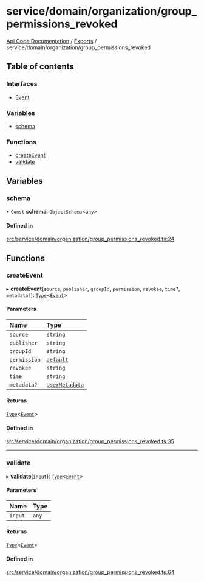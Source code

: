 # service/domain/organization/group\_permissions\_revoked
 
[Api Code Documentation](../README.md) / [Exports](../modules.md) / service/domain/organization/group\_permissions\_revoked

## Table of contents

### Interfaces

- [Event](../interfaces/service_domain_organization_group_permissions_revoked.Event.md)

### Variables

- [schema](service_domain_organization_group_permissions_revoked.md#schema)

### Functions

- [createEvent](service_domain_organization_group_permissions_revoked.md#createevent)
- [validate](service_domain_organization_group_permissions_revoked.md#validate)

## Variables

### schema

• `Const` **schema**: `ObjectSchema`\<`any`\>

#### Defined in

[src/service/domain/organization/group_permissions_revoked.ts:24](https://github.com/openkfw/TruBudget/blob/d2b440c/api/src/service/domain/organization/group_permissions_revoked.ts#L24)

## Functions

### createEvent

▸ **createEvent**(`source`, `publisher`, `groupId`, `permission`, `revokee`, `time?`, `metadata?`): [`Type`](result.md#type)\<[`Event`](../interfaces/service_domain_organization_group_permissions_revoked.Event.md)\>

#### Parameters

| Name | Type |
| :------ | :------ |
| `source` | `string` |
| `publisher` | `string` |
| `groupId` | `string` |
| `permission` | [`default`](authz_intents.md#default) |
| `revokee` | `string` |
| `time` | `string` |
| `metadata?` | [`UserMetadata`](service_domain_metadata.md#usermetadata) |

#### Returns

[`Type`](result.md#type)\<[`Event`](../interfaces/service_domain_organization_group_permissions_revoked.Event.md)\>

#### Defined in

[src/service/domain/organization/group_permissions_revoked.ts:35](https://github.com/openkfw/TruBudget/blob/d2b440c/api/src/service/domain/organization/group_permissions_revoked.ts#L35)

___

### validate

▸ **validate**(`input`): [`Type`](result.md#type)\<[`Event`](../interfaces/service_domain_organization_group_permissions_revoked.Event.md)\>

#### Parameters

| Name | Type |
| :------ | :------ |
| `input` | `any` |

#### Returns

[`Type`](result.md#type)\<[`Event`](../interfaces/service_domain_organization_group_permissions_revoked.Event.md)\>

#### Defined in

[src/service/domain/organization/group_permissions_revoked.ts:64](https://github.com/openkfw/TruBudget/blob/d2b440c/api/src/service/domain/organization/group_permissions_revoked.ts#L64)
